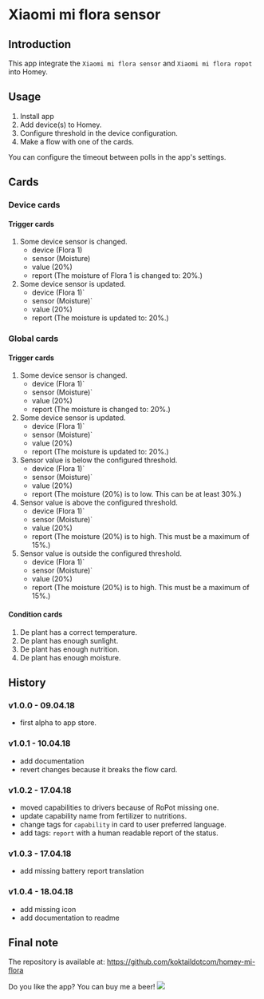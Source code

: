 # Xiaomi mi flora sensor

## Introduction
This app integrate the `Xiaomi mi flora sensor` and `Xiaomi mi flora ropot` into Homey.

## Usage
1. Install app
2. Add device(s) to Homey.
3. Configure threshold in the device configuration.
4. Make a flow with one of the cards.

You can configure the timeout between polls in the app's settings.

## Cards
### Device cards
#### Trigger cards
1. Some device sensor is changed.
   * device (Flora 1)
   * sensor (Moisture)
   * value (20%)
   * report (The moisture of Flora 1 is changed to: 20%.)
2. Some device sensor is updated.
   * device (Flora 1)`
   * sensor (Moisture)`
   * value (20%)
   * report (The moisture is updated to: 20%.)

### Global cards
#### Trigger cards
1. Some device sensor is changed.
   * device (Flora 1)`
   * sensor (Moisture)`
   * value (20%)
   * report (The moisture is changed to: 20%.)
2. Some device sensor is updated.
   * device (Flora 1)`
   * sensor (Moisture)`
   * value (20%)
   * report (The moisture is updated to: 20%.)
3. Sensor value is below the configured threshold.
   * device (Flora 1)`
   * sensor (Moisture)`
   * value (20%)
   * report (The moisture (20%) is to low. This can be at least 30%.)
4. Sensor value is above the configured threshold.
   * device (Flora 1)`
   * sensor (Moisture)`
   * value (20%)
   * report (The moisture (20%) is to high. This must be a maximum of 15%.)
5. Sensor value is outside the configured threshold.
   * device (Flora 1)`
   * sensor (Moisture)`
   * value (20%)
   * report (The moisture (20%) is to high. This must be a maximum of 15%.)
   
#### Condition cards
1. De plant has a correct temperature.
2. De plant has enough sunlight.
3. De plant has enough nutrition.
4. De plant has enough moisture.

## History
### v1.0.0 - 09.04.18
  * first alpha to app store.
### v1.0.1 - 10.04.18
  * add documentation
  * revert changes because it breaks the flow card.
### v1.0.2 - 17.04.18
  * moved capabilities to drivers because of RoPot missing one.
  * update capability name from fertilizer to nutritions.
  * change tags for `capability` in card to user preferred language.
  * add tags: `report` with a human readable report of the status.
### v1.0.3 - 17.04.18
  * add missing battery report translation
### v1.0.4 - 18.04.18
  * add missing icon
  * add documentation to readme

## Final note ##
The repository is available at: https://github.com/koktaildotcom/homey-mi-flora

Do you like the app? You can buy me a beer! [![](https://img.shields.io/badge/paypal-donate-green.svg)](https://www.paypal.me/koktaildotcom)